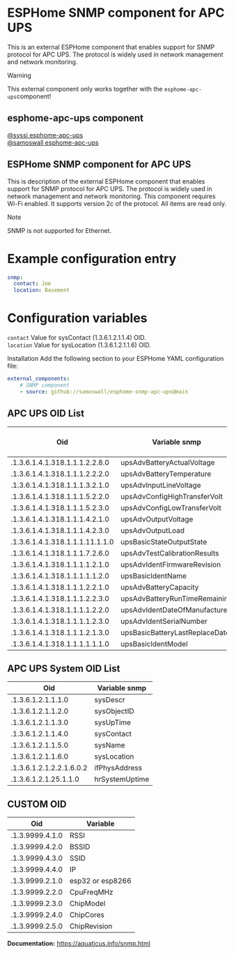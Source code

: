 # ESPHome SNMP component for APC UPS

This is an external ESPHome component that enables support for SNMP protocol for APC UPS. The protocol is widely used in network management and network monitoring.

> [!WARNING]
> This external component only works together with the `esphome-apc-ups`component!

## esphome-apc-ups component

[@syssi esphome-apc-ups](https://github.com/syssi/esphome-apc-ups)<br>
[@samoswall esphome-apc-ups](https://github.com/samoswall/esphome-apc-ups)

## ESPHome SNMP component for APC UPS
This is description of the external ESPHome component that enables support for SNMP protocol for APC UPS. The protocol is widely used in network management and network monitoring.
This component requires Wi-Fi enabled. It supports version 2c of the protocol. All items are read only.

> [!Note]
> SNMP is not supported for Ethernet.

# Example configuration entry
```yaml
snmp:
  contact: Joe
  location: Basement
```
# Configuration variables
`contact` Value for sysContact (1.3.6.1.2.1.1.4) OID.<br>
`location` Value for sysLocation (1.3.6.1.2.1.1.6) OID.

Installation
Add the following section to your ESPHome YAML configuration file:
```yaml
external_components:
    # SNMP component
    - source: github://samoswall/esphome-snmp-apc-ups@main
```
## APC UPS OID List
|Oid|Variable snmp|Type|variable of the esphome-aps-ups component|
|---|-------------|----|-----------------------------------------|  
|.1.3.6.1.4.1.318.1.1.1.2.2.8.0|upsAdvBatteryActualVoltage|Integer|battery_voltage|
|.1.3.6.1.4.1.318.1.1.1.2.2.2.0|upsAdvBatteryTemperature|Integer|internal_temperature|
|.1.3.6.1.4.1.318.1.1.1.3.2.1.0|upsAdvInputLineVoltage|Integer|grid_voltage|
|.1.3.6.1.4.1.318.1.1.1.5.2.2.0|upsAdvConfigHighTransferVolt|Integer|max_grid_voltage|
|.1.3.6.1.4.1.318.1.1.1.5.2.3.0|upsAdvConfigLowTransferVolt|Integer|min_grid_voltage|
|.1.3.6.1.4.1.318.1.1.1.4.2.1.0|upsAdvOutputVoltage|Integer|ac_output_voltage|
|.1.3.6.1.4.1.318.1.1.1.4.2.3.0|upsAdvOutputLoad|Integer|ac_output_load|
|.1.3.6.1.4.1.318.1.1.1.11.1.1.0|upsBasicStateOutputState|Integer|status_bitmask|
|.1.3.6.1.4.1.318.1.1.1.7.2.6.0|upsAdvTestCalibrationResults|String|self_test_results|
|.1.3.6.1.4.1.318.1.1.1.1.2.1.0|upsAdvIdentFirmwareRevision|String|firmware_revision|
|.1.3.6.1.4.1.318.1.1.1.1.1.2.0|upsBasicIdentName|String|local_identifier|
|.1.3.6.1.4.1.318.1.1.1.2.2.1.0|upsAdvBatteryCapacity|Integer|state_of_charge|
|.1.3.6.1.4.1.318.1.1.1.2.2.3.0|upsAdvBatteryRunTimeRemaining|Integer|estimated_runtime|
|.1.3.6.1.4.1.318.1.1.1.1.2.2.0|upsAdvIdentDateOfManufacture|String|manufacture_date|
|.1.3.6.1.4.1.318.1.1.1.1.2.3.0|upsAdvIdentSerialNumber|String|serial_number|
|.1.3.6.1.4.1.318.1.1.1.2.1.3.0|upsBasicBatteryLastReplaceDate|String|last_battery_change_date|
|.1.3.6.1.4.1.318.1.1.1.1.1.1.0|upsBasicIdentModel|String|model_name|

## APC UPS System OID List

|Oid|Variable snmp|
|---|-------------|
|.1.3.6.1.2.1.1.1.0	|sysDescr|
|.1.3.6.1.2.1.1.2.0	|sysObjectID|
|.1.3.6.1.2.1.1.3.0	|sysUpTime|
|.1.3.6.1.2.1.1.4.0	|sysContact|
|.1.3.6.1.2.1.1.5.0	|sysName|
|.1.3.6.1.2.1.1.6.0	|sysLocation|
|.1.3.6.1.2.1.2.2.1.6.0.2	|ifPhysAddress|
|.1.3.6.1.2.1.25.1.1.0	|hrSystemUptime|

## CUSTOM OID

|Oid|Variable|
|---|--------|
|.1.3.9999.4.1.0|	RSSI|
|.1.3.9999.4.2.0|	BSSID|
|.1.3.9999.4.3.0|	SSID|
|.1.3.9999.4.4.0|	IP|
|.1.3.9999.2.1.0|	esp32 or esp8266|
|.1.3.9999.2.2.0|	CpuFreqMHz|
|.1.3.9999.2.3.0|	ChipModel|
|.1.3.9999.2.4.0|	ChipCores|
|.1.3.9999.2.5.0|	ChipRevision|



**Documentation:** https://aquaticus.info/snmp.html


